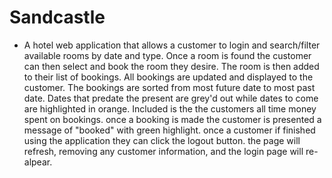 # Sandcastle

- A hotel web application that allows a customer to login and search/filter available rooms by date and type. Once a room is found the customer can then select and book the room they desire. The room is then added to their list of bookings. All bookings are updated and displayed to the customer. The bookings are sorted from most future date to most past date. Dates that predate the present are grey'd out while dates to come are highlighted in orange. Included is the the customers all time money spent on bookings. once a booking is made the customer is presented a message of "booked" with green highlight. once a customer if finished using the application they can click the logout button. the page will refresh, removing any customer information, and the login page will re-alpear.
